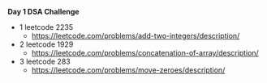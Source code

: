 **Day 1 DSA Challenge**
 - 1 leetcode 2235
    - https://leetcode.com/problems/add-two-integers/description/
 - 2 leetcode 1929
    - https://leetcode.com/problems/concatenation-of-array/description/
 - 3 leetcode 283
    - https://leetcode.com/problems/move-zeroes/description/